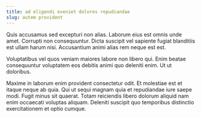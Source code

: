 ```yaml
---
title: ad eligendi eveniet dolores repudiandae
slug: autem provident
---
```


Quis accusamus sed excepturi non alias. Laborum eius est omnis unde amet. Corrupti non consequuntur. Dicta suscipit vel sapiente fugiat blanditiis est ullam harum nisi. Accusantium animi alias rem neque est est.

Voluptatibus vel quos veniam maiores labore non libero qui. Enim beatae consequuntur voluptatem eos debitis animi quo deleniti enim. Ut ut doloribus.

Maxime in laborum enim provident consectetur odit. Et molestiae est et itaque neque ab quia. Qui ut sequi magnam quia et repudiandae iure saepe modi. Fugit minus sit quaerat. Totam reiciendis libero dolorum aliquid nam enim occaecati voluptas aliquam. Deleniti suscipit quo temporibus distinctio exercitationem et optio cumque.
